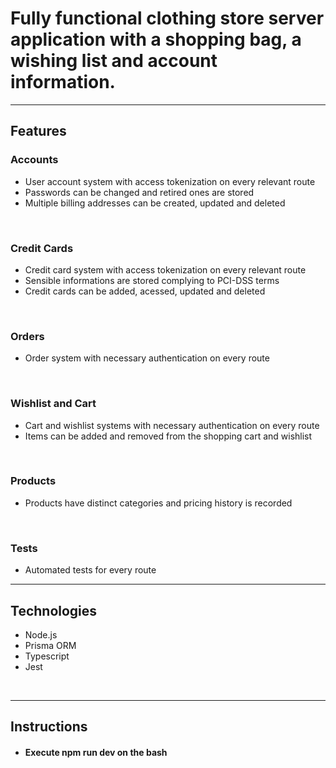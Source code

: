 
<h1>Fully functional clothing store server application with a shopping bag, a wishing list and account information.</h1>

<hr>
<h2>Features</h2>
<h3>Accounts</h3>
<ul>
  <li>User account system with access tokenization on every relevant route</li>
  <li>Passwords can be changed and retired ones are stored</li>
  <li>Multiple billing addresses can be created, updated and deleted</li>
</ul>
<br>
<h3>Credit Cards</h3>
<ul>
  <li>Credit card system with access tokenization on every relevant route</li>
  <li>Sensible informations are stored complying to PCI-DSS terms</li>
  <li>Credit cards can be added, acessed, updated and deleted</li>
</ul>
<br>
<h3>Orders</h3>
<ul>
  <li>Order system with necessary authentication on every route</li>
</ul>
<br>
<h3>Wishlist and Cart</h3>
<ul>
  <li>Cart and wishlist systems with necessary authentication on every route</li>
  <li>Items can be added and removed from the shopping cart and wishlist</li>
</ul>
<br>
<h3>Products</h3>
<ul>
  <li>Products have distinct categories and pricing history is recorded</li>
</ul>
<br>
<h3>Tests</h3>
<ul>
  <li>Automated tests for every route</li>
</ul>
<hr>
<h2>Technologies</h2>
<ul>
  <li>
    Node.js
  </li>
  <li>Prisma ORM</li>
  <li>Typescript</li>
  <li>Jest</li>
</ul>
<br>
<hr>
<h2>Instructions</h2>
<h4>
  <ul>
    <li>Execute npm run dev on the bash</li>
  </ul>
</h4>
